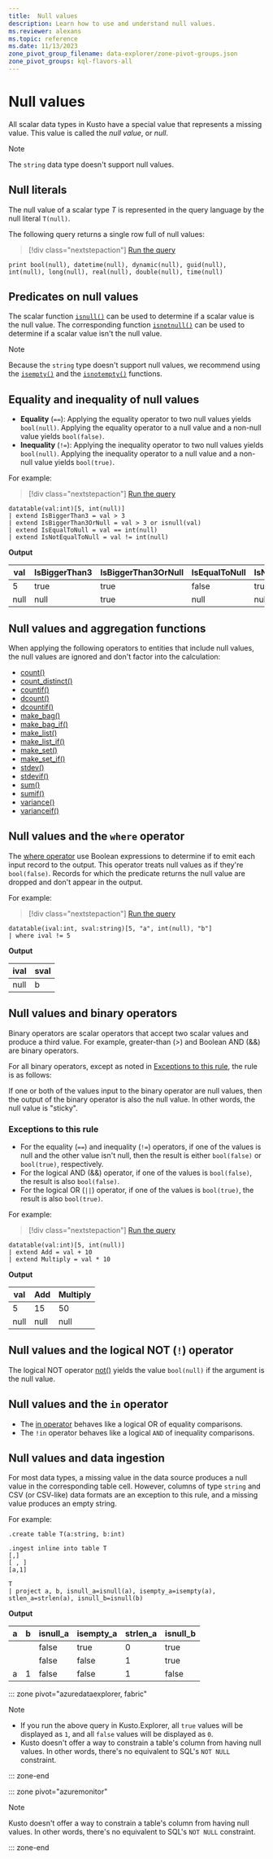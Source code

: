 ```yaml
---
title:  Null values
description: Learn how to use and understand null values.
ms.reviewer: alexans
ms.topic: reference
ms.date: 11/13/2023
zone_pivot_group_filename: data-explorer/zone-pivot-groups.json
zone_pivot_groups: kql-flavors-all
---
```

# Null values

All scalar data types in Kusto have a special value that represents a missing value.
This value is called the *null value*, or *null*.

> [!NOTE]
> The `string` data type doesn't support null values.

## Null literals

The null value of a scalar type *T* is represented in the query language by the null literal `T(null)`.

The following query returns a single row full of null values:

> [!div class="nextstepaction"]
> <a href="https://dataexplorer.azure.com/clusters/help/databases/Samples?query=H4sIAAAAAAAAAysoyswrUUjKz8/RyCvNydHUUUhJLEktycxNhfMr8xJzM5Nh3PTSzBQYG6gVxszJz0uHsYtSExGm5Zcm5cDNQpgLAOW2JXx4AAAA" target="_blank">Run the query</a>

```kusto
print bool(null), datetime(null), dynamic(null), guid(null), int(null), long(null), real(null), double(null), time(null)
```

## Predicates on null values

The scalar function [`isnull()`](../isnullfunction.md) can be used to determine if a scalar value
is the null value. The corresponding function [`isnotnull()`](../isnotnullfunction.md) can be used
to determine if a scalar value isn't the null value.

> [!NOTE]
> Because the `string` type doesn't support null values, we recommend using
> the [`isempty()`](../isemptyfunction.md) and the [`isnotempty()`](../isnotemptyfunction.md)
> functions.

## Equality and inequality of null values

* **Equality** (`==`): Applying the equality operator to two null values yields `bool(null)`.
  Applying the equality operator to a null value and a non-null value yields `bool(false)`.
* **Inequality** (`!=`): Applying the inequality operator to two null values yields `bool(null)`.
  Applying the inequality operator to a null value and a non-null value yields `bool(true)`.

For example:

> [!div class="nextstepaction"]
> <a href="https://dataexplorer.azure.com/clusters/help/databases/Samples?query=H4sIAAAAAAAAA0tJLAHCpJxUjbLEHKvMvBLNaFMdBSCtkVeak6MZy1WjkFpRkpqXouBZ7JSZnp5aFJKRmGesYKsAVK9gp2CMQ4F/kR9QP0KZQn6RQmYxyEyQRZrIulwLSxNzQvKR1NvaIlyArNIvvwRTsSKSYgAsrfz+zgAAAA==" target="_blank">Run the query</a>

```kusto
datatable(val:int)[5, int(null)]
| extend IsBiggerThan3 = val > 3
| extend IsBiggerThan3OrNull = val > 3 or isnull(val)
| extend IsEqualToNull = val == int(null)
| extend IsNotEqualToNull = val != int(null)
```

**Output**

|val |IsBiggerThan3|IsBiggerThan3OrNull|IsEqualToNull|IsNotEqualToNull|
|----|-------------|-------------------|-------------|----------------|
|5   |true         |true               |false        |true            |
|null|null         |true               |null         |null            |

## Null values and aggregation functions

When applying the following operators to entities that include null values, the null values are ignored and don't factor into the calculation:

* [count()](../count-aggregation-function.md)
* [count_distinct()](../count-distinct-aggregation-function.md)
* [countif()](../countif-aggregation-function.md)
* [dcount()](../dcount-aggfunction.md)
* [dcountif()](../dcountif-aggfunction.md)
* [make_bag()](../make-bag-aggfunction.md)
* [make_bag_if()](../make-bag-if-aggfunction.md)
* [make_list()](../makelist-aggfunction.md)
* [make_list_if()](../makelistif-aggfunction.md)
* [make_set()](../makeset-aggfunction.md)
* [make_set_if()](../makesetif-aggfunction.md)
* [stdev()](../stdev-aggfunction.md)
* [stdevif()](../stdevif-aggfunction.md)
* [sum()](../sum-aggfunction.md)
* [sumif()](../sumif-aggfunction.md)
* [variance()](../variance-aggfunction.md)
* [varianceif()](../varianceif-aggfunction.md)

## Null values and the `where` operator

The [where operator](../whereoperator.md) use Boolean expressions to determine
if to emit each input record to the output. This operator treats null values as if
they're `bool(false)`. Records for which the predicate returns the null value are dropped and don't appear in the output.

For example:

> [!div class="nextstepaction"]
> <a href="https://dataexplorer.azure.com/clusters/help/databases/Samples?query=H4sIAAAAAAAAA0tJLAHCpJxUjcyyxByrzLwSHYViEKu4pCgzL10z2lRHQSlRSUcBKKORV5qTownkJynFctUolGekFqUqgLQpKNoqmAIA+YQGikoAAAA=" target="_blank">Run the query</a>

```kusto
datatable(ival:int, sval:string)[5, "a", int(null), "b"]
| where ival != 5
```

**Output**

|ival|sval|
|----|----|
|null|b   |

## Null values and binary operators

Binary operators are scalar operators that accept two scalar values and produce a third value. For example, greater-than (&gt;) and Boolean AND (&amp;&amp;) are binary operators.

For all binary operators, except as noted in [Exceptions to this rule](#exceptions-to-this-rule), the rule is as follows:

If one or both of the values input to the binary operator are null values, then the output of the binary operator is also the null value.
In other words, the null value is "sticky".

### Exceptions to this rule

* For the equality (`==`) and inequality (`!=`) operators,
  if one of the values is null and the other value isn't null, then the result is either `bool(false)` or `bool(true)`, respectively.
* For the logical AND (&amp;&amp;) operator, if one of
  the values is `bool(false)`, the result is also `bool(false)`.
* For the logical OR (`||`) operator, if one of
  the values is `bool(true)`, the result is also `bool(true)`.

For example:

> [!div class="nextstepaction"]
> <a href="https://dataexplorer.azure.com/clusters/help/databases/Samples?query=H4sIAAAAAAAAA0tJLAHCpJxUjbLEHKvMvBLNaFMdBSCtkVeak6MZy1WjkFpRkpqXouCYkqJgqwBUpaCtYGiAEPctzSnJLMiphEpqASUBmujtH1UAAAA=" target="_blank">Run the query</a>

```kusto
datatable(val:int)[5, int(null)]
| extend Add = val + 10
| extend Multiply = val * 10
```

**Output**

|val |Add |Multiply|
|----|----|--------|
|5   |15  |50      |
|null|null|null    |

## Null values and the logical NOT (`!`) operator

The logical NOT operator [not()](../notfunction.md) yields the value `bool(null)` if the argument is the null value.

## Null values and the `in` operator

* The [in operator](../inoperator.md) behaves like a logical OR of equality comparisons.
* The `!in` operator behaves like a logical `AND` of inequality comparisons.

## Null values and data ingestion

For most data types, a missing value in the data source produces a null value in the corresponding table cell. However, columns of type `string` and CSV (or CSV-like) data formats are an exception to this rule, and a missing value produces an empty string.

For example:

```kusto
.create table T(a:string, b:int)

.ingest inline into table T
[,]
[ , ]
[a,1]

T
| project a, b, isnull_a=isnull(a), isempty_a=isempty(a), stlen_a=strlen(a), isnull_b=isnull(b)
```

**Output**

|a     |b     |isnull_a|isempty_a|strlen_a|isnull_b|
|------|------|---------|----------|---------|---------|
|&nbsp;|&nbsp;|false    |true      |0        |true     |
|&nbsp;|&nbsp;|false    |false     |1        |true     |
|a     |1     |false    |false     |1        |false    |

::: zone pivot="azuredataexplorer, fabric"

> [!NOTE]
> * If you run the above query in Kusto.Explorer, all `true` values will be displayed as `1`, and all `false` values will be displayed as `0`.
> * Kusto doesn't offer a way to constrain a table's column from having null values. In other words, there's no equivalent to SQL's `NOT NULL` constraint.

::: zone-end

::: zone pivot="azuremonitor"

> [!NOTE]
> Kusto doesn't offer a way to constrain a table's column from having null values. In other words, there's no equivalent to SQL's `NOT NULL` constraint.

::: zone-end
